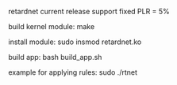 retardnet
current release support fixed PLR = 5%

build kernel module:
make

install module:
sudo insmod retardnet.ko

build app:
bash build_app.sh

example for applying rules:
sudo ./rtnet <target-ip>